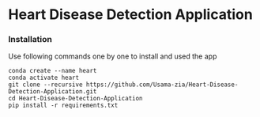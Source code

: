 # Heart Disease Detection Application
### Installation

Use following commands one by one to install and used the app
```
conda create --name heart
conda activate heart
git clone --recursive https://github.com/Usama-zia/Heart-Disease-Detection-Application.git 
cd Heart-Disease-Detection-Application
pip install -r requirements.txt
```
